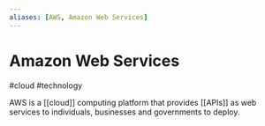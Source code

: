 ```yaml
---
aliases: [AWS, Amazon Web Services]
---
```


# Amazon Web Services
#cloud #technology

AWS is a [[cloud]] computing platform that provides [[APIs]] as web services to individuals, businesses and governments to deploy.